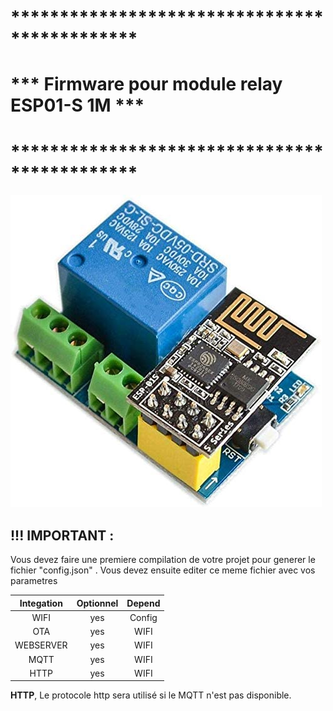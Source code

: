 # *********************************************
# *** Firmware pour module relay ESP01-S 1M ***
# *********************************************
![](https://github.com/yohan49222/Doorbell/blob/main/images/relai%20esp01_.jpg) 


## !!! IMPORTANT : 
Vous devez faire une premiere compilation de votre projet pour generer le fichier "config.json" .
Vous devez ensuite editer ce meme fichier avec vos parametres

|   Integation|Optionnel|Depend|
| :------:|:-----:|:-----:|
|   WIFI       |    yes    |    Config    | Comment \#define USE_WIFI   |
|   OTA        |    yes    |    WIFI      | Comment \#define USE_OTA    |
|   WEBSERVER  |    yes    |    WIFI      | Comment \#define USE_WEBSERVER|
|   MQTT       |    yes    |    WIFI      | Comment \#define USE_MQTT   |
|   HTTP       |    yes    |    WIFI      | Comment \#define USE_HTTP   |

**HTTP**, Le protocole http sera utilisé si le MQTT n'est pas disponible. 

